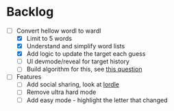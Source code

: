 # Backlog

- [ ] Convert hellow wordl to wardl
  - [x] Limit to 5 words
  - [x] Understand and simplify word lists
  - [x] Add logic to update the target each guess
  - [ ] UI devmode/reveal for target history
  - [ ] Build algorithm for this, see [this question](https://stackoverflow.com/questions/2205540/algorithm-to-transform-one-word-to-another-through-valid-words)
- [ ] Features
  - [ ] Add social sharing, look at [lordle](https://github.com/lukevoyer/lordle)
  - [ ] Remove ultra hard mode
  - [ ] Add easy mode - highlight the letter that changed